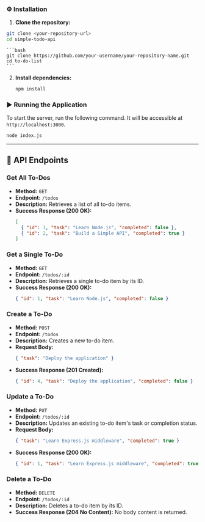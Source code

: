 ### ⚙️ Installation

1.  **Clone the repository:**

   ```bash
   git clone <your-repository-url>
   cd simple-todo-api
```
    ```bash
    git clone https://github.com/your-username/your-repository-name.git
    cd to-do-list
    ```

2.  **Install dependencies:**

    ```bash
    npm install
    ```

### ▶️ Running the Application

To start the server, run the following command. It will be accessible at `http://localhost:3000`.

```bash
node index.js
```

---

## 📖 API Endpoints

### Get All To-Dos

-   **Method:** `GET`
-   **Endpoint:** `/todos`
-   **Description:** Retrieves a list of all to-do items.
-   **Success Response (200 OK):**
    ```json
    [
      { "id": 1, "task": "Learn Node.js", "completed": false },
      { "id": 2, "task": "Build a Simple API", "completed": true }
    ]
    ```

### Get a Single To-Do

-   **Method:** `GET`
-   **Endpoint:** `/todos/:id`
-   **Description:** Retrieves a single to-do item by its ID.
-   **Success Response (200 OK):**
    ```json
    { "id": 1, "task": "Learn Node.js", "completed": false }
    ```

### Create a To-Do

-   **Method:** `POST`
-   **Endpoint:** `/todos`
-   **Description:** Creates a new to-do item.
-   **Request Body:**
    ```json
    { "task": "Deploy the application" }
    ```
-   **Success Response (201 Created):**
    ```json
    { "id": 4, "task": "Deploy the application", "completed": false }
    ```

### Update a To-Do

-   **Method:** `PUT`
-   **Endpoint:** `/todos/:id`
-   **Description:** Updates an existing to-do item's task or completion status.
-   **Request Body:**
    ```json
    { "task": "Learn Express.js middleware", "completed": true }
    ```
-   **Success Response (200 OK):**
    ```json
    { "id": 1, "task": "Learn Express.js middleware", "completed": true }
    ```

### Delete a To-Do

-   **Method:** `DELETE`
-   **Endpoint:** `/todos/:id`
-   **Description:** Deletes a to-do item by its ID.
-   **Success Response (204 No Content):** No body content is returned.